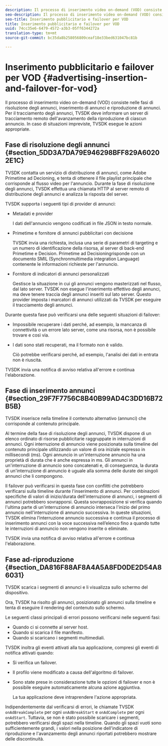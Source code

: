 ```yaml
---
description: Il processo di inserimento video on-demand (VOD) consiste nelle fasi di risoluzione degli annunci, inserimento di annunci e riproduzione di annunci. Per il tracciamento degli annunci, TVSDK deve informare un server di tracciamento remoto dell'avanzamento della riproduzione di ciascun annuncio. In caso di situazioni impreviste, TVSDK esegue le azioni appropriate.
seo-description: Il processo di inserimento video on-demand (VOD) consiste nelle fasi di risoluzione degli annunci, inserimento di annunci e riproduzione di annunci. Per il tracciamento degli annunci, TVSDK deve informare un server di tracciamento remoto dell'avanzamento della riproduzione di ciascun annuncio. In caso di situazioni impreviste, TVSDK esegue le azioni appropriate.
seo-title: Inserimento pubblicitario e failover per VOD
title: Inserimento pubblicitario e failover per VOD
uuid: 74cc35e6-6479-4572-a3b3-05ff6344272a
translation-type: tm+mt
source-git-commit: bc35da8b258056809ceaf18e33bed631047bc81b

---
```



# Inserimento pubblicitario e failover per VOD {#advertising-insertion-and-failover-for-vod}

Il processo di inserimento video on-demand (VOD) consiste nelle fasi di risoluzione degli annunci, inserimento di annunci e riproduzione di annunci. Per il tracciamento degli annunci, TVSDK deve informare un server di tracciamento remoto dell&#39;avanzamento della riproduzione di ciascun annuncio. In caso di situazioni impreviste, TVSDK esegue le azioni appropriate.

## Fase di risoluzione degli annunci {#section_5DD3A7DA79E946298BFF829A60202E1C}

TVSDK contatta un servizio di distribuzione di annunci, come Adobe Primetime ad Decioning, e tenta di ottenere il file playlist principale che corrisponde al flusso video per l&#39;annuncio. Durante la fase di risoluzione degli annunci, TVSDK effettua una chiamata HTTP al server remoto di distribuzione degli annunci e analizza la risposta del server.

TVSDK supporta i seguenti tipi di provider di annunci:

* Metadati e provider

   I dati dell&#39;annuncio vengono codificati in file JSON in testo normale.
* Primetime e fornitore di annunci pubblicitari con decisione

   TVSDK invia una richiesta, inclusa una serie di parametri di targeting e un numero di identificazione della risorsa, al server di back-end Primetime e Decision. Primetime ad Decisioningrisponde con un documento SMIL (Synchronmultimedia integration Language) contenente le informazioni richieste per l&#39;annuncio.
* Fornitore di indicatori di annunci personalizzati

   Gestisce la situazione in cui gli annunci vengono masterizzati nel flusso, dal lato server. TVSDK non esegue l&#39;inserimento effettivo degli annunci, ma deve tenere traccia degli annunci inseriti sul lato server. Questo provider imposta i marcatori di annunci utilizzati da TVSDK per eseguire il tracciamento degli annunci.

Durante questa fase può verificarsi una delle seguenti situazioni di failover:

* Impossibile recuperare i dati perché, ad esempio, la mancanza di connettività o un errore lato server, come una risorsa, non è possibile trovare e così via.
* I dati sono stati recuperati, ma il formato non è valido.

   Ciò potrebbe verificarsi perché, ad esempio, l&#39;analisi dei dati in entrata non è riuscita.

TVSDK invia una notifica di avviso relativa all&#39;errore e continua l&#39;elaborazione.

## Fase di inserimento annunci {#section_29F7F7756C8B40B99AD4C3DD16B72B5B}

TVSDK inserisce nella timeline il contenuto alternativo (annunci) che corrisponde al contenuto principale.

Al termine della fase di risoluzione degli annunci, TVSDK dispone di un elenco ordinato di risorse pubblicitarie raggruppate in interruzioni di annunci. Ogni interruzione di annuncio viene posizionata sulla timeline del contenuto principale utilizzando un valore di ora iniziale espresso in millisecondi (ms). Ogni annuncio in un&#39;interruzione annuncio ha una proprietà di durata che è anche espressa in ms. Gli annunci in un&#39;interruzione di annuncio sono concatenati e, di conseguenza, la durata di un&#39;interruzione di annuncio è uguale alla somma delle durate dei singoli annunci che li compongono.

Il failover può verificarsi in questa fase con conflitti che potrebbero verificarsi sulla timeline durante l&#39;inserimento di annunci. Per combinazioni specifiche di valori di inizio/durata dell&#39;interruzione di annunci, i segmenti di annunci potrebbero sovrapporsi. Questa sovrapposizione si verifica quando l&#39;ultima parte di un&#39;interruzione di annuncio interseca l&#39;inizio del primo annuncio nell&#39;interruzione di annuncio successiva. In queste situazioni, TVSDK elimina l’interruzione annuncio successiva e continua il processo di inserimento annunci con la voce successiva nell’elenco fino a quando tutte le interruzioni di annuncio non vengono inserite o eliminate.

TVSDK invia una notifica di avviso relativa all&#39;errore e continua l&#39;elaborazione.

## Fase ad-riproduzione {#section_DA816F88AF8A4A5A8FD0DE2D54A86031}

TVSDK scarica i segmenti di annunci e li visualizza sullo schermo del dispositivo.

Ora, TVSDK ha risolto gli annunci, posizionato gli annunci sulla timeline e tenta di eseguire il rendering del contenuto sullo schermo.

Le seguenti classi principali di errori possono verificarsi nelle seguenti fasi:

* Quando ci si connette al server host.
* Quando si scarica il file manifesto.
* Quando si scaricano i segmenti multimediali.

TVSDK inoltra gli eventi attivati alla tua applicazione, compresi gli eventi di notifica attivati quando:

* Si verifica un failover.
* Il profilo viene modificato a causa dell&#39;algoritmo di failover.
* Sono state prese in considerazione tutte le opzioni di failover e non è possibile eseguire automaticamente alcuna azione aggiuntiva.

   La tua applicazione deve intraprendere l&#39;azione appropriata.

Indipendentemente dal verificarsi di errori, le chiamate TVSDK `onAdBreakComplete` per ogni `onAdBreakStart` e `onAdComplete` per ogni `onAdStart`. Tuttavia, se non è stato possibile scaricare i segmenti, potrebbero verificarsi degli spazi nella timeline. Quando gli spazi vuoti sono sufficientemente grandi, i valori nella posizione dell&#39;indicatore di riproduzione e l&#39;avanzamento degli annunci riportati potrebbero mostrare delle discontinuità.